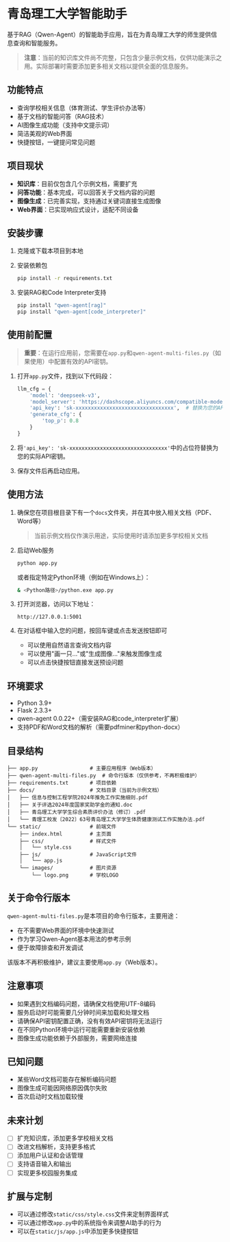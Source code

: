 # 青岛理工大学智能助手

基于RAG（Qwen-Agent）的智能助手应用，旨在为青岛理工大学的师生提供信息查询和智能服务。

> **注意**：当前的知识库文件尚不完整，只包含少量示例文档，仅供功能演示之用。实际部署时需要添加更多相关文档以提供全面的信息服务。

## 功能特点

- 查询学校相关信息（体育测试、学生评价办法等）
- 基于文档的智能问答（RAG技术）
- AI图像生成功能（支持中文提示词）
- 简洁美观的Web界面
- 快捷按钮，一键提问常见问题

## 项目现状

- **知识库**：目前仅包含几个示例文档，需要扩充
- **问答功能**：基本完成，可以回答关于文档内容的问题
- **图像生成**：已完善实现，支持通过关键词直接生成图像
- **Web界面**：已实现响应式设计，适配不同设备

## 安装步骤

1. 克隆或下载本项目到本地

2. 安装依赖包
   ```bash
   pip install -r requirements.txt
   ```

3. 安装RAG和Code Interpreter支持
   ```bash
   pip install "qwen-agent[rag]"
   pip install "qwen-agent[code_interpreter]"
   ```

## 使用前配置

> **重要**：在运行应用前，您需要在`app.py`和`qwen-agent-multi-files.py`（如果使用）中配置有效的API密钥。

1. 打开`app.py`文件，找到以下代码段：
   ```python
   llm_cfg = {
       'model': 'deepseek-v3',
       'model_server': 'https://dashscope.aliyuncs.com/compatible-mode/v1',
       'api_key': 'sk-xxxxxxxxxxxxxxxxxxxxxxxxxxxxxxxx',  # 替换为您的API密钥
       'generate_cfg': {
           'top_p': 0.8
       }
   }
   ```

2. 将`'api_key': 'sk-xxxxxxxxxxxxxxxxxxxxxxxxxxxxxxxx'`中的占位符替换为您的实际API密钥。

3. 保存文件后再启动应用。

## 使用方法

1. 确保您在项目根目录下有一个`docs`文件夹，并在其中放入相关文档（PDF、Word等）
   > 当前示例文档仅作演示用途，实际使用时请添加更多学校相关文档

2. 启动Web服务
   ```bash
   python app.py
   ```
   
   或者指定特定Python环境（例如在Windows上）：
   ```bash
   & <Python路径>/python.exe app.py
   ```

3. 打开浏览器，访问以下地址：
   ```
   http://127.0.0.1:5001
   ```

4. 在对话框中输入您的问题，按回车键或点击发送按钮即可
   - 可以使用自然语言查询文档内容
   - 可以使用"画一只..."或"生成图像..."来触发图像生成
   - 可以点击快捷按钮直接发送预设问题

## 环境要求

- Python 3.9+
- Flask 2.3.3+
- qwen-agent 0.0.22+（需安装RAG和code_interpreter扩展）
- 支持PDF和Word文档的解析（需要pdfminer和python-docx）

## 目录结构

```
├── app.py                 # 主要应用程序（Web版本）
├── qwen-agent-multi-files.py  # 命令行版本（仅供参考，不再积极维护）
├── requirements.txt       # 项目依赖
├── docs/                  # 文档目录（当前为示例文档）
│   ├── 信息与控制工程学院2024年推免工作实施细则.pdf
│   ├── 关于评选2024年度国家奖助学金的通知.doc
│   ├── 青岛理工大学学生综合素质评价办法（修订）.pdf
│   └── 青理工校发〔2022〕63号青岛理工大学学生体质健康测试工作实施办法.pdf
└── static/                # 前端文件
    ├── index.html         # 主页面
    ├── css/               # 样式文件
    │   └── style.css
    ├── js/                # JavaScript文件
    │   └── app.js
    └── images/            # 图片资源
        └── logo.png       # 学校LOGO
```

## 关于命令行版本

`qwen-agent-multi-files.py`是本项目的命令行版本，主要用途：
- 在不需要Web界面的环境中快速测试
- 作为学习Qwen-Agent基本用法的参考示例
- 便于故障排查和开发调试

该版本不再积极维护，建议主要使用`app.py`（Web版本）。

## 注意事项

- 如果遇到文档编码问题，请确保文档使用UTF-8编码
- 服务启动时可能需要几分钟时间来加载和处理文档
- 请确保API密钥配置正确，没有有效API密钥将无法运行
- 在不同Python环境中运行可能需要重新安装依赖
- 图像生成功能依赖于外部服务，需要网络连接

## 已知问题

- 某些Word文档可能存在解析编码问题
- 图像生成可能因网络原因偶尔失败
- 首次启动时文档加载较慢

## 未来计划

- [ ] 扩充知识库，添加更多学校相关文档
- [ ] 改进文档解析，支持更多格式
- [ ] 添加用户认证和会话管理
- [ ] 支持语音输入和输出
- [ ] 实现更多校园服务集成

## 扩展与定制

- 可以通过修改`static/css/style.css`文件来定制界面样式
- 可以通过修改`app.py`中的系统指令来调整AI助手的行为
- 可以在`static/js/app.js`中添加更多快捷按钮